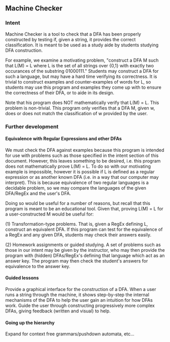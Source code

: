 ## Machine Checker

### Intent

Machine Checker is a tool to check that a DFA has been properly 
constructed by testing if, given a string, it provides the correct 
classification. It is meant to be used as a study aide by students 
studying DFA construction.

For example, we examine a motivating problem, "construct a DFA M such 
that L(M) = L where L is the set of all strings over {0,1} with exactly 
two occurances of the substring 01000111." Students may construct a DFA 
for such a language, but may have a hard time verifying its correctness. 
It is trivial to construct examples and counter-examples of words for L, 
so students may use this program and examples they come up with to 
ensure the correctness of their DFA, or to aide in its design. 

Note that his program does NOT mathematically verify that L(M) = L. This 
problem is non-trivial. This program only verifies that a DFA M, given 
w, does or does not match the classification of w provided by the user. 

### Further development

#### Equivalence with Regular Expressions and other DFAs 

We must check the DFA against examples because this program is intended 
for use with problems such as those specified in the intent section of 
this document. However, this leaves something to be desired, i.e. this 
program does not mathematically prove L(M) = L. To do so with our 
motivating example is impossible, however it is possible if L is defined 
as a regular expression or as another known DFA (i.e. in a 
way that our computer may interpret). This is because equivalence of 
two regular languages is a decidable problem, so we may compare the 
languages of the given DFA/RegEx and the user's DFA. 

Doing so would be useful for a number of reasons, but recall that this 
program is meant to be an educational tool. Given that, proving L(M) = L 
for a user-constructed M would be useful for:

(1) Transformation-type problems. That is, given a RegEx defining L, 
construct an equivalent DFA. If this program can test for the 
equivalence of a RegEx and any given DFA, students may check their 
answers easily.

(2) Homework assignments or guided studying. A set of problems such as 
those in our intent may be given by the instructor, who may then provide 
the program with (hidden) DFAs/RegEx's defining that language which act 
as an answer key. The program may then check the student's answers for 
equivalence to the answer key. 

#### Guided lessons

Provide a graphical interface for the construction of a DFA. When a user 
runs a string through the machine, it shows step-by-step the internal 
mechanisms of the DFA to help the user gain an intuition for how DFAs 
work. Guide the user through constructing progressively 
more complex DFAs, giving feedback (written and visual) to help. 


#### Going up the hierarchy

Expand for context free grammars/pushdown automata, etc...
